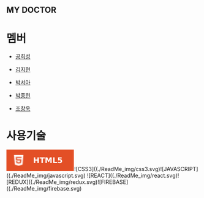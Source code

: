 ## MY DOCTOR

# 멤버
- [공희성](https://github.com/PigPenguinMan)

- [김지현](https://github.com/wooodii) 

- [박서아](https://github.com/sophy97)

- [박종헌](https://github.com/whdgjs7300)

- [조창욱](https://github.com/sheepdog13)

# 사용기술

![HTML5](./ReadMe_img/html5.svg)![CSS3]((./ReadMe_img/css3.svg)![JAVASCRIPT]((./ReadMe_img/javascript.svg)
![REACT]((./ReadMe_img/react.svg)![REDUX]((./ReadMe_img/redux.svg)![FIREBASE]((./ReadMe_img/firebase.svg)

